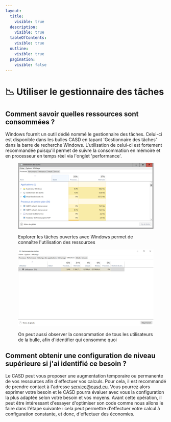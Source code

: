 ```yaml
---
layout:
  title:
    visible: true
  description:
    visible: true
  tableOfContents:
    visible: true
  outline:
    visible: true
  pagination:
    visible: false
---
```


# 📉 Utiliser le gestionnaire des tâches

## Comment savoir quelles ressources sont consommées ?&#x20;

Windows fournit un outil dédié nommé le gestionnaire des tâches. Celui-ci est disponible dans les bulles CASD en tapant 'Gestionnaire des tâches' dans la barre de recherche Windows. L'utilisation de celui-ci est fortement recommandée puisqu'il permet de suivre la consommation en mémoire et en processeur en temps réel via l'onglet 'performance'.

<figure><img src="../chapters/images/taskManager.png" alt=""><figcaption><p>Explorer les tâches ouvertes avec Windows permet de connaître l'utilisation des ressources</p></figcaption></figure>

<figure><img src="../.gitbook/assets/Utilisateurs.PNG" alt=""><figcaption><p>On peut aussi observer la consommation de tous les utilisateurs de la bulle, afin d'identifier qui consomme quoi</p></figcaption></figure>

## Comment obtenir une configuration de niveau supérieure si j'ai identifié ce besoin ?

Le CASD peut vous proposer une augmentation temporaire ou permanente de vos ressources afin d'effectuer vos calculs. Pour cela, il est recommandé de prendre contact à l'adresse service@casd.eu. Vous pourrez alors exprimer votre besoin et le CASD pourra évaluer avec vous la configuration la plus adaptée selon votre besoin et vos moyens. Avant cette opération, il peut être intéressant d'essayer d'optimiser son code comme nous allons le faire dans l'étape suivante : cela peut permettre d'effectuer votre calcul à configuration constante, et donc, d'effectuer des économies.
